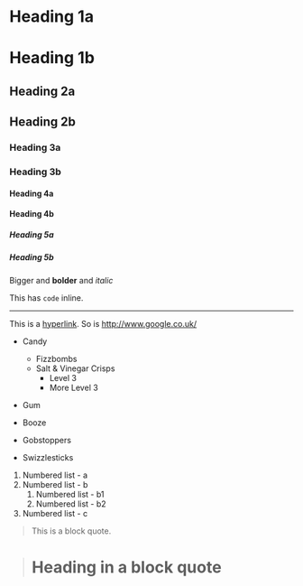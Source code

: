 # Heading 1a #

# Heading 1b

## Heading 2a ##

## Heading 2b

### Heading 3a ###

### Heading 3b

#### Heading 4a ####

#### Heading 4b

##### Heading 5a #####

##### Heading 5b

Bigger and **bolder** and *italic*

This has ``code`` inline.

----------

This is a [hyperlink](http://www.google.co.uk/). So is http://www.google.co.uk/

* Candy
	* Fizzbombs
	* Salt & Vinegar Crisps
		* Level 3
		* More Level 3
* Gum
* Booze

* Gobstoppers
* Swizzlesticks

1. Numbered list - a
1. Numbered list - b
	1. Numbered list - b1
	1. Numbered list - b2
1. Numbered list - c

> This is a block quote.

> # Heading in a block quote #